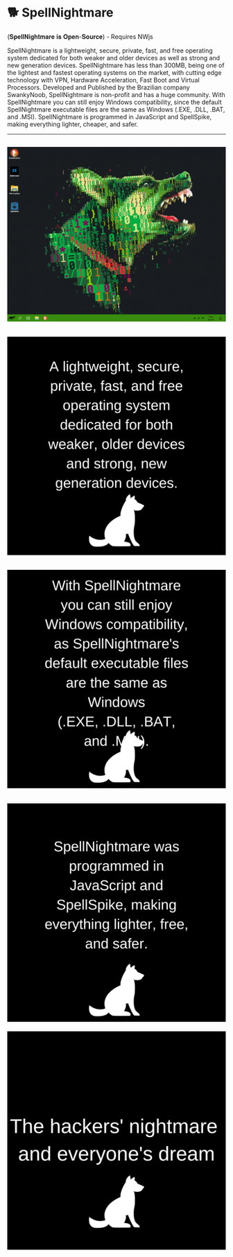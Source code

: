 # 🐕 SpellNightmare
(𝐒𝐩𝐞𝐥𝐥𝐍𝐢𝐠𝐡𝐭𝐦𝐚𝐫𝐞 𝐢𝐬 𝐎𝐩𝐞𝐧-𝐒𝐨𝐮𝐫𝐜𝐞) - Requires NWjs

SpellNightmare is a lightweight, secure, private, fast, and free operating system dedicated for both weaker and older devices as well as strong and new generation devices. SpellNightmare has less than 300MB, being one of the lightest and fastest operating systems on the market, with cutting edge technology with VPN, Hardware Acceleration, Fast Boot and Virtual Processors. Developed and Published by the Brazilian company SwankyNoob, SpellNightmare is non-profit and has a huge community. With SpellNightmare you can still enjoy Windows compatibility, since the default SpellNightmare executable files are the same as Windows (.EXE, .DLL, .BAT, and .MSI).
SpellNightmare is programmed in JavaScript and SpellSpike, making everything lighter, cheaper, and safer.

-----------------------------------
![alt text](https://github.com/NervousGroove/SpellNightmare/raw/main/imgs/img1.png)
-----------------------------------
![alt text](https://github.com/NervousGroove/SpellNightmare/raw/main/imgs/img2.png)
-----------------------------------
![alt text](https://github.com/NervousGroove/SpellNightmare/raw/main/imgs/img3.png)
-----------------------------------
![alt text](https://github.com/NervousGroove/SpellNightmare/raw/main/imgs/img4.png)
-----------------------------------
![alt text](https://github.com/NervousGroove/SpellNightmare/raw/main/imgs/img5.png)
